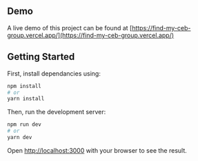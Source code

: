 ## Demo

A live demo of this project can be found at [https://find-my-ceb-group.vercel.app/](https://find-my-ceb-group.vercel.app/)


## Getting Started

First, install dependancies using:
```bash
npm install
# or
yarn install
```

Then, run the development server:

```bash
npm run dev
# or
yarn dev
```

Open [http://localhost:3000](http://localhost:3000) with your browser to see the result.
